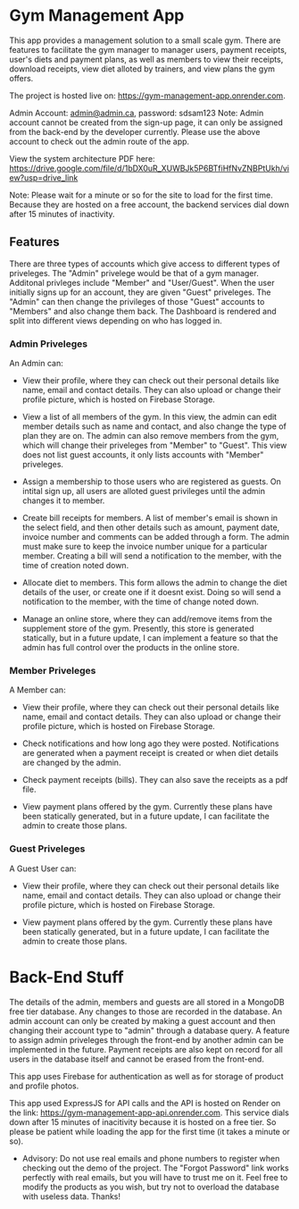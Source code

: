 # Gym Management App

This app provides a management solution to a small scale gym. There are features to facilitate the gym manager to manager users, payment receipts, user's diets and payment plans, as well as members to view their receipts, download receipts, view diet alloted by trainers, and view plans the gym offers.

The project is hosted live on: https://gym-management-app.onrender.com.

Admin Account: admin@admin.ca, password: sdsam123
Note: Admin account cannot be created from the sign-up page, it can only be assigned from the back-end by the developer currently. Please use the above account to check out the admin route of the app.

View the system architecture PDF here: https://drive.google.com/file/d/1bDX0uR_XUWBJk5P6BTfiHfNvZNBPtUkh/view?usp=drive_link

Note: Please wait for a minute or so for the site to load for the first time. Because they are hosted on a free account, the backend services dial down after 15 minutes of inactivity.

## Features

There are three types of accounts which give access to different types of priveleges. The "Admin" privelege would be that of a gym manager. Additonal privleges include "Member" and "User/Guest". When the user initially signs up for an account, they are given "Guest" priveleges. The "Admin" can then change the privileges of those "Guest" accounts to "Members" and also change them back. The Dashboard is rendered and split into different views depending on who has logged in.

### Admin Priveleges

An Admin can:

- View their profile, where they can check out their personal details like name, email and contact details. They can also upload or change their profile picture, which is hosted on Firebase Storage.

- View a list of all members of the gym. In this view, the admin can edit member details such as name and contact, and also change the type of plan they are on. The admin can also remove members from the gym, which will change their priveleges from "Member" to "Guest". This view does not list guest accounts, it only lists accounts with "Member" priveleges.

- Assign a membership to those users who are registered as guests. On intital sign up, all users are alloted guest privileges until the admin changes it to member.

- Create bill receipts for members. A list of member's email is shown in the select field, and then other details such as amount, payment date, invoice number and comments can be added through a form. The admin must make sure to keep the invoice number unique for a particular member. Creating a bill will send a notification to the member, with the time of creation noted down.

- Allocate diet to members. This form allows the admin to change the diet details of the user, or create one if it doesnt exist. Doing so will send a notification to the member, with the time of change noted down.

- Manage an online store, where they can add/remove items from the supplement store of the gym. Presently, this store is generated statically, but in a future update, I can implement a feature so that the admin has full control over the products in the online store.

### Member Priveleges

A Member can:

- View their profile, where they can check out their personal details like name, email and contact details. They can also upload or change their profile picture, which is hosted on Firebase Storage.

- Check notifications and how long ago they were posted. Notifications are generated when a payment receipt is created or when diet details are changed by the admin.

- Check payment receipts (bills). They can also save the receipts as a pdf file.

- View payment plans offered by the gym. Currently these plans have been statically generated, but in a future update, I can facilitate the admin to create those plans.

### Guest Priveleges

A Guest User can:

- View their profile, where they can check out their personal details like name, email and contact details. They can also upload or change their profile picture, which is hosted on Firebase Storage.

- View payment plans offered by the gym. Currently these plans have been statically generated, but in a future update, I can facilitate the admin to create those plans.

# Back-End Stuff

The details of the admin, members and guests are all stored in a MongoDB free tier database. Any changes to those are recorded in the database. An admin account can only be created by making a guest account and then changing their account type to "admin" through a database query. A feature to assign admin priveleges through the front-end by another admin can be implemented in the future. Payment receipts are also kept on record for all users in the database itself and cannot be erased from the front-end.

This app uses Firebase for authentication as well as for storage of product and profile photos.

This app used ExpressJS for API calls and the API is hosted on Render on the link: https://gym-management-app-api.onrender.com. This service dials down after 15 minutes of inacitivity because it is hosted on a free tier. So please be patient while loading the app for the first time (it takes a minute or so).

- Advisory: Do not use real emails and phone numbers to register when checking out the demo of the project. The "Forgot Password" link works perfectly with real emails, but you will have to trust me on it. Feel free to modify the products as you wish, but try not to overload the database with useless data. Thanks!
